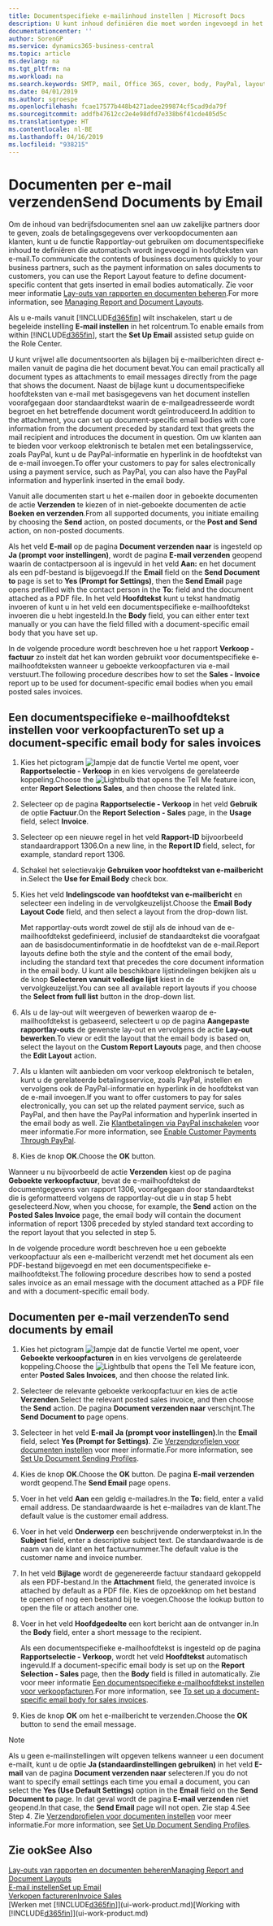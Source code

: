 ```yaml
---
title: Documentspecifieke e-mailinhoud instellen | Microsoft Docs
description: U kunt inhoud definiëren die moet worden ingevoegd in het hoofdgedeelte van een e-mailbericht, bijvoorbeeld een PayPal-koppeling. U kunt ook documenten koppelen aan e-mailberichten.
documentationcenter: ''
author: SorenGP
ms.service: dynamics365-business-central
ms.topic: article
ms.devlang: na
ms.tgt_pltfrm: na
ms.workload: na
ms.search.keywords: SMTP, mail, Office 365, cover, body, PayPal, layout
ms.date: 04/01/2019
ms.author: sgroespe
ms.openlocfilehash: fcae17577b448b4271adee299874cf5cad9da79f
ms.sourcegitcommit: addfb47612cc2e4e98dfd7e338b6f41cde405d5c
ms.translationtype: HT
ms.contentlocale: nl-BE
ms.lasthandoff: 04/16/2019
ms.locfileid: "938215"
---
```

# <a name="send-documents-by-email"></a><span data-ttu-id="28e12-104">Documenten per e-mail verzenden</span><span class="sxs-lookup"><span data-stu-id="28e12-104">Send Documents by Email</span></span>
<span data-ttu-id="28e12-105">Om de inhoud van bedrijfsdocumenten snel aan uw zakelijke partners door te geven, zoals de betalingsgegevens over verkoopdocumenten aan klanten, kunt u de functie Rapportlay-out gebruiken om documentspecifieke inhoud te definiëren die automatisch wordt ingevoegd in hoofdteksten van e-mail.</span><span class="sxs-lookup"><span data-stu-id="28e12-105">To communicate the contents of business documents quickly to your business partners, such as the payment information on sales documents to customers, you can use the Report Layout feature to define document-specific content that gets inserted in email bodies automatically.</span></span> <span data-ttu-id="28e12-106">Zie voor meer informatie [Lay-outs van rapporten en documenten beheren](ui-manage-report-layouts.md).</span><span class="sxs-lookup"><span data-stu-id="28e12-106">For more information, see [Managing Report and Document Layouts](ui-manage-report-layouts.md).</span></span>

<span data-ttu-id="28e12-107">Als u e-mails vanuit [!INCLUDE[d365fin](includes/d365fin_md.md)] wilt inschakelen, start u de begeleide instelling **E-mail instellen** in het rolcentrum.</span><span class="sxs-lookup"><span data-stu-id="28e12-107">To enable emails from within [!INCLUDE[d365fin](includes/d365fin_md.md)], start the **Set Up Email** assisted setup guide on the Role Center.</span></span>

<span data-ttu-id="28e12-108">U kunt vrijwel alle documentsoorten als bijlagen bij e-mailberichten direct e-mailen vanuit de pagina die het document bevat.</span><span class="sxs-lookup"><span data-stu-id="28e12-108">You can email practically all document types as attachments to email messages directly from the page that shows the document.</span></span> <span data-ttu-id="28e12-109">Naast de bijlage kunt u documentspecifieke hoofdteksten van e-mail met basisgegevens van het document instellen voorafgegaan door standaardtekst waarin de e-mailgeadresseerde wordt begroet en het betreffende document wordt geïntroduceerd.</span><span class="sxs-lookup"><span data-stu-id="28e12-109">In addition to the attachment, you can set up document-specific email bodies with core information from the document preceded by standard text that greets the mail recipient and introduces the document in question.</span></span> <span data-ttu-id="28e12-110">Om uw klanten aan te bieden voor verkoop elektronisch te betalen met een betalingsservice, zoals PayPal, kunt u de PayPal-informatie en hyperlink in de hoofdtekst van de e-mail invoegen.</span><span class="sxs-lookup"><span data-stu-id="28e12-110">To offer your customers to pay for sales electronically using a payment service, such as PayPal, you can also have the PayPal information and hyperlink inserted in the email body.</span></span>

<span data-ttu-id="28e12-111">Vanuit alle documenten start u het e-mailen door in geboekte documenten de actie **Verzenden** te kiezen of in niet-geboekte documenten de actie **Boeken en verzenden**.</span><span class="sxs-lookup"><span data-stu-id="28e12-111">From all supported documents, you initiate emailing by choosing the **Send** action, on posted documents, or the **Post and Send** action, on non-posted documents.</span></span>

<span data-ttu-id="28e12-112">Als het veld **E-mail** op de pagina **Document verzenden naar** is ingesteld op **Ja (prompt voor instellingen)**, wordt de pagina **E-mail verzenden** geopend waarin de contactpersoon al is ingevuld in het veld **Aan:** en het document als een pdf-bestand is bijgevoegd.</span><span class="sxs-lookup"><span data-stu-id="28e12-112">If the **Email** field on the **Send Document to** page is set to **Yes (Prompt for Settings)**, then the **Send Email** page opens prefilled with the contact person in the **To:** field and the document attached as a PDF file.</span></span> <span data-ttu-id="28e12-113">In het veld **Hoofdtekst** kunt u tekst handmatig invoeren of kunt u in het veld een documentspecifieke e-mailhoofdtekst invoeren die u hebt ingesteld.</span><span class="sxs-lookup"><span data-stu-id="28e12-113">In the **Body** field, you can either enter text manually or you can have the field filled with a document-specific email body that you have set up.</span></span>

<span data-ttu-id="28e12-114">In de volgende procedure wordt beschreven hoe u het rapport **Verkoop - factuur** zo instelt dat het kan worden gebruikt voor documentspecifieke e-mailhoofdteksten wanneer u geboekte verkoopfacturen via e-mail verstuurt.</span><span class="sxs-lookup"><span data-stu-id="28e12-114">The following procedure describes how to set the **Sales - Invoice** report up to be used for document-specific email bodies when you email posted sales invoices.</span></span>

## <a name="to-set-up-a-document-specific-email-body-for-sales-invoices"></a><span data-ttu-id="28e12-115">Een documentspecifieke e-mailhoofdtekst instellen voor verkoopfacturen</span><span class="sxs-lookup"><span data-stu-id="28e12-115">To set up a document-specific email body for sales invoices</span></span>
1. <span data-ttu-id="28e12-116">Kies het pictogram ![lampje dat de functie Vertel me opent](media/ui-search/search_small.png "Vertel me wat u wilt doen"), voer **Rapportselectie - Verkoop** in en kies vervolgens de gerelateerde koppeling.</span><span class="sxs-lookup"><span data-stu-id="28e12-116">Choose the ![Lightbulb that opens the Tell Me feature](media/ui-search/search_small.png "Tell me what you want to do") icon, enter **Report Selections Sales**, and then choose the related link.</span></span>
2. <span data-ttu-id="28e12-117">Selecteer op de pagina **Rapportselectie - Verkoop** in het veld **Gebruik** de optie **Factuur**.</span><span class="sxs-lookup"><span data-stu-id="28e12-117">On the **Report Selection - Sales** page, in the **Usage** field, select **Invoice**.</span></span>
3. <span data-ttu-id="28e12-118">Selecteer op een nieuwe regel in het veld **Rapport-ID** bijvoorbeeld standaardrapport 1306.</span><span class="sxs-lookup"><span data-stu-id="28e12-118">On a new line, in the **Report ID** field, select, for example, standard report 1306.</span></span>
4. <span data-ttu-id="28e12-119">Schakel het selectievakje **Gebruiken voor hoofdtekst van e-mailbericht** in.</span><span class="sxs-lookup"><span data-stu-id="28e12-119">Select the **Use for Email Body** check box.</span></span>
5. <span data-ttu-id="28e12-120">Kies het veld **Indelingscode van hoofdtekst van e-mailbericht** en selecteer een indeling in de vervolgkeuzelijst.</span><span class="sxs-lookup"><span data-stu-id="28e12-120">Choose the **Email Body Layout Code** field, and then select a layout from the drop-down list.</span></span>

    <span data-ttu-id="28e12-121">Met rapportlay-outs wordt zowel de stijl als de inhoud van de e-mailhoofdtekst gedefinieerd, inclusief de standaardtekst die voorafgaat aan de basisdocumentinformatie in de hoofdtekst van de e-mail.</span><span class="sxs-lookup"><span data-stu-id="28e12-121">Report layouts define both the style and the content of the email body, including the standard text that precedes the core document information in the email body.</span></span> <span data-ttu-id="28e12-122">U kunt alle beschikbare lijstindelingen bekijken als u de knop **Selecteren vanuit volledige lijst** kiest in de vervolgkeuzelijst.</span><span class="sxs-lookup"><span data-stu-id="28e12-122">You can see all available report layouts if you choose the **Select from full list** button in the drop-down list.</span></span>
6. <span data-ttu-id="28e12-123">Als u de lay-out wilt weergeven of bewerken waarop de e-mailhoofdtekst is gebaseerd, selecteert u op de pagina **Aangepaste rapportlay-outs** de gewenste lay-out en vervolgens de actie **Lay-out bewerken**.</span><span class="sxs-lookup"><span data-stu-id="28e12-123">To view or edit the layout that the email body is based on, select the layout on the **Custom Report Layouts** page, and then choose the **Edit Layout** action.</span></span>
7. <span data-ttu-id="28e12-124">Als u klanten wilt aanbieden om voor verkoop elektronisch te betalen, kunt u de gerelateerde betalingsservice, zoals PayPal, instellen en vervolgens ook de PayPal-informatie en hyperlink in de hoofdtekst van de e-mail invoegen.</span><span class="sxs-lookup"><span data-stu-id="28e12-124">If you want to offer customers to pay for sales electronically, you can set up the related payment service, such as PayPal, and then have the PayPal information and hyperlink inserted in the email body as well.</span></span> <span data-ttu-id="28e12-125">Zie [Klantbetalingen via PayPal inschakelen](sales-how-enable-payment-service-extensions.md) voor meer informatie.</span><span class="sxs-lookup"><span data-stu-id="28e12-125">For more information, see [Enable Customer Payments Through PayPal](sales-how-enable-payment-service-extensions.md).</span></span>
8. <span data-ttu-id="28e12-126">Kies de knop **OK**.</span><span class="sxs-lookup"><span data-stu-id="28e12-126">Choose the **OK** button.</span></span>

<span data-ttu-id="28e12-127">Wanneer u nu bijvoorbeeld de actie **Verzenden** kiest op de pagina **Geboekte verkoopfactuur**, bevat de e-mailhoofdtekst de documentgegevens van rapport 1306, voorafgegaan door standaardtekst die is geformatteerd volgens de rapportlay-out die u in stap 5 hebt geselecteerd.</span><span class="sxs-lookup"><span data-stu-id="28e12-127">Now, when you choose, for example, the **Send** action on the **Posted Sales Invoice** page, the email body will contain the document information of report 1306 preceded by styled standard text according to the report layout that you selected in step 5.</span></span>

<span data-ttu-id="28e12-128">In de volgende procedure wordt beschreven hoe u een geboekte verkoopfactuur als een e-mailbericht verzendt met het document als een PDF-bestand bijgevoegd en met een documentspecifieke e-mailhoofdtekst.</span><span class="sxs-lookup"><span data-stu-id="28e12-128">The following procedure describes how to send a posted sales invoice as an email message with the document attached as a PDF file and with a document-specific email body.</span></span>

## <a name="to-send-documents-by-email"></a><span data-ttu-id="28e12-129">Documenten per e-mail verzenden</span><span class="sxs-lookup"><span data-stu-id="28e12-129">To send documents by email</span></span>
1. <span data-ttu-id="28e12-130">Kies het pictogram ![lampje dat de functie Vertel me opent](media/ui-search/search_small.png "Vertel me wat u wilt doen"), voer **Geboekte verkoopfacturen** in en kies vervolgens de gerelateerde koppeling.</span><span class="sxs-lookup"><span data-stu-id="28e12-130">Choose the ![Lightbulb that opens the Tell Me feature](media/ui-search/search_small.png "Tell me what you want to do") icon, enter **Posted Sales Invoices**, and then choose the related link.</span></span>
2. <span data-ttu-id="28e12-131">Selecteer de relevante geboekte verkoopfactuur en kies de actie **Verzenden**.</span><span class="sxs-lookup"><span data-stu-id="28e12-131">Select the relevant posted sales invoice, and then choose the **Send** action.</span></span> <span data-ttu-id="28e12-132">De pagina **Document verzenden naar** verschijnt.</span><span class="sxs-lookup"><span data-stu-id="28e12-132">The **Send Document to** page opens.</span></span>
3. <span data-ttu-id="28e12-133">Selecteer in het veld **E-mail** **Ja (prompt voor instellingen)**.</span><span class="sxs-lookup"><span data-stu-id="28e12-133">In the **Email** field, select **Yes (Prompt for Settings)**.</span></span> <span data-ttu-id="28e12-134">Zie [Verzendprofielen voor documenten instellen](sales-how-setup-document-send-profiles.md) voor meer informatie.</span><span class="sxs-lookup"><span data-stu-id="28e12-134">For more information, see [Set Up Document Sending Profiles](sales-how-setup-document-send-profiles.md).</span></span>
4. <span data-ttu-id="28e12-135">Kies de knop **OK**.</span><span class="sxs-lookup"><span data-stu-id="28e12-135">Choose the **OK** button.</span></span> <span data-ttu-id="28e12-136">De pagina **E-mail verzenden** wordt geopend.</span><span class="sxs-lookup"><span data-stu-id="28e12-136">The **Send Email** page opens.</span></span>
5. <span data-ttu-id="28e12-137">Voer in het veld **Aan** een geldig e-mailadres.</span><span class="sxs-lookup"><span data-stu-id="28e12-137">In the **To:** field, enter a valid email address.</span></span> <span data-ttu-id="28e12-138">De standaardwaarde is het e-mailadres van de klant.</span><span class="sxs-lookup"><span data-stu-id="28e12-138">The default value is the customer email address.</span></span>
6. <span data-ttu-id="28e12-139">Voer in het veld **Onderwerp** een beschrijvende onderwerptekst in.</span><span class="sxs-lookup"><span data-stu-id="28e12-139">In the **Subject** field, enter a descriptive subject text.</span></span> <span data-ttu-id="28e12-140">De standaardwaarde is de naam van de klant en het factuurnummer.</span><span class="sxs-lookup"><span data-stu-id="28e12-140">The default value is the customer name and invoice number.</span></span>
7. <span data-ttu-id="28e12-141">In het veld **Bijlage** wordt de gegenereerde factuur standaard gekoppeld als een PDF-bestand.</span><span class="sxs-lookup"><span data-stu-id="28e12-141">In the **Attachment** field, the generated invoice is attached by default as a PDF file.</span></span> <span data-ttu-id="28e12-142">Kies de opzoekknop om het bestand te openen of nog een bestand bij te voegen.</span><span class="sxs-lookup"><span data-stu-id="28e12-142">Choose the lookup button to open the file or attach another one.</span></span>
8. <span data-ttu-id="28e12-143">Voer in het veld **Hoofdgedeelte** een kort bericht aan de ontvanger in.</span><span class="sxs-lookup"><span data-stu-id="28e12-143">In the **Body** field, enter a short message to the recipient.</span></span>

    <span data-ttu-id="28e12-144">Als een documentspecifieke e-mailhoofdtekst is ingesteld op de pagina **Rapportselectie - Verkoop**, wordt het veld **Hoofdtekst** automatisch ingevuld.</span><span class="sxs-lookup"><span data-stu-id="28e12-144">If a document-specific email body is set up on the **Report Selection - Sales** page, then the **Body** field is filled in automatically.</span></span> <span data-ttu-id="28e12-145">Zie voor meer informatie [Een documentspecifieke e-mailhoofdtekst instellen voor verkoopfacturen](ui-how-send-documents-email.md#to-set-up-a-document-specific-email-body-for-sales-invoices).</span><span class="sxs-lookup"><span data-stu-id="28e12-145">For more information, see [To set up a document-specific email body for sales invoices](ui-how-send-documents-email.md#to-set-up-a-document-specific-email-body-for-sales-invoices).</span></span>
9. <span data-ttu-id="28e12-146">Kies de knop **OK** om het e-mailbericht te verzenden.</span><span class="sxs-lookup"><span data-stu-id="28e12-146">Choose the **OK** button to send the email message.</span></span>

> [!NOTE]  
>   <span data-ttu-id="28e12-147">Als u geen e-mailinstellingen wilt opgeven telkens wanneer u een document e-mailt, kunt u de optie **Ja (standaardinstellingen gebruiken)** in het veld **E-mail** van de pagina **Document verzenden naar** selecteren.</span><span class="sxs-lookup"><span data-stu-id="28e12-147">If you do not want to specify email settings each time you email a document, you can select the **Yes (Use Default Settings)** option in the **Email** field on the **Send Document to** page.</span></span> <span data-ttu-id="28e12-148">In dat geval wordt de pagina **E-mail verzenden** niet geopend.</span><span class="sxs-lookup"><span data-stu-id="28e12-148">In that case, the **Send Email** page will not open.</span></span> <span data-ttu-id="28e12-149">Zie stap 4.</span><span class="sxs-lookup"><span data-stu-id="28e12-149">See Step 4.</span></span> <span data-ttu-id="28e12-150">Zie [Verzendprofielen voor documenten instellen](sales-how-setup-document-send-profiles.md) voor meer informatie.</span><span class="sxs-lookup"><span data-stu-id="28e12-150">For more information, see [Set Up Document Sending Profiles](sales-how-setup-document-send-profiles.md).</span></span>

## <a name="see-also"></a><span data-ttu-id="28e12-151">Zie ook</span><span class="sxs-lookup"><span data-stu-id="28e12-151">See Also</span></span>
[<span data-ttu-id="28e12-152">Lay-outs van rapporten en documenten beheren</span><span class="sxs-lookup"><span data-stu-id="28e12-152">Managing Report and Document Layouts</span></span>](ui-manage-report-layouts.md)  
[<span data-ttu-id="28e12-153">E-mail instellen</span><span class="sxs-lookup"><span data-stu-id="28e12-153">Set up Email</span></span>](admin-how-setup-email.md)  
[<span data-ttu-id="28e12-154">Verkopen factureren</span><span class="sxs-lookup"><span data-stu-id="28e12-154">Invoice Sales</span></span>](sales-how-invoice-sales.md)  
<span data-ttu-id="28e12-155">[Werken met [!INCLUDE[d365fin](includes/d365fin_md.md)]](ui-work-product.md)</span><span class="sxs-lookup"><span data-stu-id="28e12-155">[Working with [!INCLUDE[d365fin](includes/d365fin_md.md)]](ui-work-product.md)</span></span>
